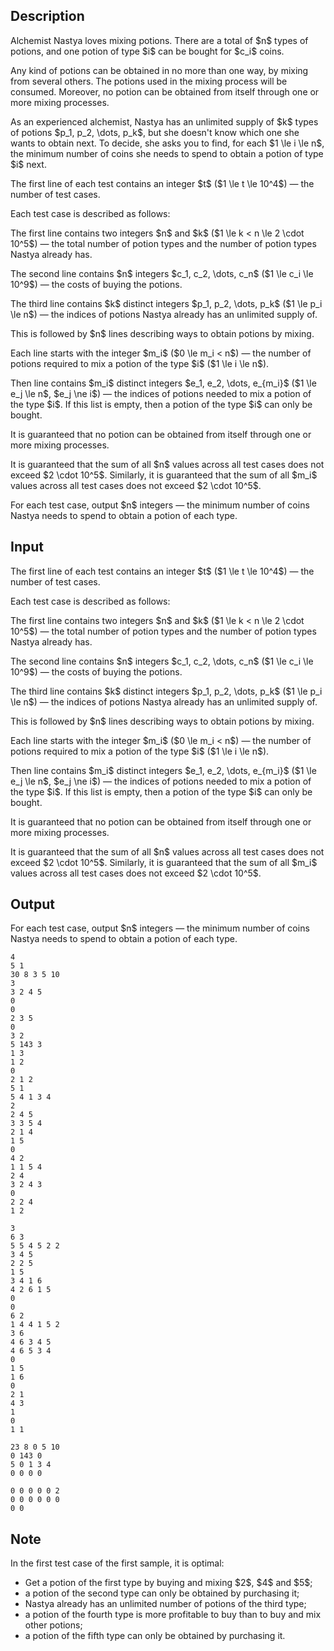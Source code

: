 ## Description

<div><p>Alchemist Nastya loves mixing potions. There are a total of $n$ types of potions, and one potion of type $i$ can be bought for $c_i$ coins.</p><p>Any kind of potions can be obtained in no more than one way, by mixing from several others. The potions used in the mixing process will be <span class="tex-font-style-bf">consumed</span>. Moreover, no potion can be obtained from itself through one or more mixing processes.</p><p>As an experienced alchemist, Nastya has an <span class="tex-font-style-bf">unlimited</span> supply of $k$ types of potions $p_1, p_2, \dots, p_k$, but she doesn't know which one she wants to obtain next. To decide, she asks you to find, for each $1 \le i \le n$, the minimum number of coins she needs to spend to obtain a potion of type $i$ next.</p></div><div class="input-specification"><p>The first line of each test contains an integer $t$ ($1 \le t \le 10^4$)&nbsp;— the number of test cases.</p><p>Each test case is described as follows:</p><p>The first line contains two integers $n$ and $k$ ($1 \le k &lt; n \le 2 \cdot 10^5$)&nbsp;— the total number of potion types and the number of potion types Nastya already has.</p><p>The second line contains $n$ integers $c_1, c_2, \dots, c_n$ ($1 \le c_i \le 10^9$)&nbsp;— the costs of buying the potions.</p><p>The third line contains $k$ distinct integers $p_1, p_2, \dots, p_k$ ($1 \le p_i \le n$)&nbsp;— the indices of potions Nastya already has an <span class="tex-font-style-bf">unlimited</span> supply of.</p><p>This is followed by $n$ lines describing ways to obtain potions by mixing.</p><p>Each line starts with the integer $m_i$ ($0 \le m_i &lt; n$)&nbsp;— the number of potions required to mix a potion of the type $i$ ($1 \le i \le n$).</p><p>Then line contains $m_i$ distinct integers $e_1, e_2, \dots, e_{m_i}$ ($1 \le e_j \le n$, $e_j \ne i$)&nbsp;— the indices of potions needed to mix a potion of the type $i$. If this list is empty, then a potion of the type $i$ can only be bought.</p><p>It is guaranteed that no potion can be obtained from itself through one or more mixing processes.</p><p>It is guaranteed that the sum of all $n$ values across all test cases does not exceed $2 \cdot 10^5$. Similarly, it is guaranteed that the sum of all $m_i$ values across all test cases does not exceed $2 \cdot 10^5$.</p></div><div class="output-specification"><p>For each test case, output $n$ integers&nbsp;— the minimum number of coins Nastya needs to spend to obtain a potion of each type.</p></div>

## Input

<p>The first line of each test contains an integer $t$ ($1 \le t \le 10^4$)&nbsp;— the number of test cases.</p><p>Each test case is described as follows:</p><p>The first line contains two integers $n$ and $k$ ($1 \le k &lt; n \le 2 \cdot 10^5$)&nbsp;— the total number of potion types and the number of potion types Nastya already has.</p><p>The second line contains $n$ integers $c_1, c_2, \dots, c_n$ ($1 \le c_i \le 10^9$)&nbsp;— the costs of buying the potions.</p><p>The third line contains $k$ distinct integers $p_1, p_2, \dots, p_k$ ($1 \le p_i \le n$)&nbsp;— the indices of potions Nastya already has an <span class="tex-font-style-bf">unlimited</span> supply of.</p><p>This is followed by $n$ lines describing ways to obtain potions by mixing.</p><p>Each line starts with the integer $m_i$ ($0 \le m_i &lt; n$)&nbsp;— the number of potions required to mix a potion of the type $i$ ($1 \le i \le n$).</p><p>Then line contains $m_i$ distinct integers $e_1, e_2, \dots, e_{m_i}$ ($1 \le e_j \le n$, $e_j \ne i$)&nbsp;— the indices of potions needed to mix a potion of the type $i$. If this list is empty, then a potion of the type $i$ can only be bought.</p><p>It is guaranteed that no potion can be obtained from itself through one or more mixing processes.</p><p>It is guaranteed that the sum of all $n$ values across all test cases does not exceed $2 \cdot 10^5$. Similarly, it is guaranteed that the sum of all $m_i$ values across all test cases does not exceed $2 \cdot 10^5$.</p>

## Output

<p>For each test case, output $n$ integers&nbsp;— the minimum number of coins Nastya needs to spend to obtain a potion of each type.</p>





```input1|2,3,4,5,6,7,8,9,16,17,18,19,20,21,22,23
4
5 1
30 8 3 5 10
3
3 2 4 5
0 
0 
2 3 5
0 
3 2
5 143 3
1 3
1 2
0 
2 1 2
5 1
5 4 1 3 4
2
2 4 5
3 3 5 4
2 1 4
1 5
0 
4 2
1 1 5 4
2 4
3 2 4 3
0 
2 2 4
1 2
```




```input2|2,3,4,5,6,7,8,9,10,20,21,22,23,24
3
6 3
5 5 4 5 2 2
3 4 5
2 2 5
1 5
3 4 1 6
4 2 6 1 5
0 
0 
6 2
1 4 4 1 5 2
3 6
4 6 3 4 5
4 6 5 3 4
0 
1 5
1 6
0 
2 1
4 3
1
0 
1 1
```




```output1
23 8 0 5 10 
0 143 0 
5 0 1 3 4 
0 0 0 0
```




```output2
0 0 0 0 0 2 
0 0 0 0 0 0 
0 0
```



## Note

<p>In the first test case of the first sample, it is optimal:</p><ul> <li> Get a potion of the first type by buying and mixing $2$, $4$ and $5$; </li><li> a potion of the second type can only be obtained by purchasing it; </li><li> Nastya already has an unlimited number of potions of the third type; </li><li> a potion of the fourth type is more profitable to buy than to buy and mix other potions; </li><li> a potion of the fifth type can only be obtained by purchasing it. </li></ul>

